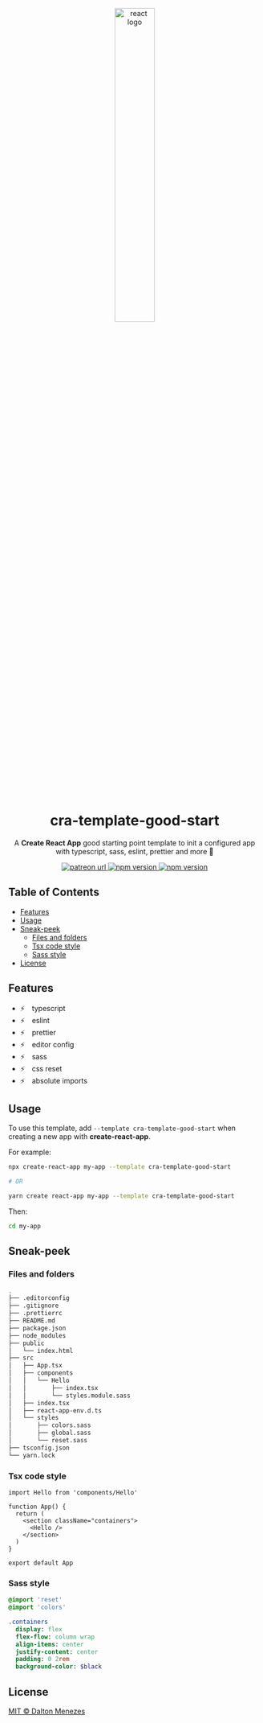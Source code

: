 
<p align="center"><a hrf="#"><img src="https://upload.wikimedia.org/wikipedia/commons/a/a7/React-icon.svg" alt="react logo" width="40%" /></a></p>

<h1 align="center">cra-template-good-start</h1>
<p align="center">A <strong>Create React App</strong> good starting point template to init a configured app with typescript, sass, eslint, prettier and more 💅</p>

<p align="center">
  <!-- Patreon -->
  <a href="https://www.patreon.com/daltonmenezes">
    <img alt="patreon url" src="https://img.shields.io/badge/support%20on-patreon-1C1E26?style=for-the-badge&labelColor=1C1E26&color=0084ff">
  </a>

  <!-- npm version -->
  <a href="https://www.npmjs.com/package/cra-template-good-start">
    <img alt="npm version" src="https://img.shields.io/npm/v/cra-template-good-start.svg?style=for-the-badge&labelColor=1C1E26&color=0084ff">
  </a>

  <!-- downloads -->
  <a href="https://www.npmjs.com/package/cra-template-good-start">
    <img alt="npm version" src="https://img.shields.io/npm/dm/cra-template-good-start.svg?style=for-the-badge&labelColor=1C1E26&color=0084ff">
  </a>
</p>

## Table of Contents
- [Features](#features)
- [Usage](#usage)
- [Sneak-peek](#sneak-peek)
  - [Files and folders](#files-and-folders)
  - [Tsx code style](#tsx-code-style)
  - [Sass style](#sass-style)
- [License](#license)

## Features
- ⚡ typescript
- ⚡ eslint
- ⚡ prettier
- ⚡ editor config
- ⚡ sass
- ⚡ css reset
- ⚡ absolute imports

## Usage

To use this template, add `--template cra-template-good-start` when creating a new app with **create-react-app**.

For example:
```bash
npx create-react-app my-app --template cra-template-good-start

# OR

yarn create react-app my-app --template cra-template-good-start
```
Then:
```bash
cd my-app
```

## Sneak-peek

### Files and folders
```bash
.
├── .editorconfig
├── .gitignore
├── .prettierrc
├── README.md
├── package.json
├── node_modules
├── public
│   └── index.html
├── src
│   ├── App.tsx
│   ├── components
│   │   └── Hello
│   │       ├── index.tsx
│   │       └── styles.module.sass
│   ├── index.tsx
│   ├── react-app-env.d.ts
│   └── styles
│       ├── colors.sass
│       ├── global.sass
│       └── reset.sass
├── tsconfig.json
└── yarn.lock
```
### Tsx code style
```tsx
import Hello from 'components/Hello'

function App() {
  return (
    <section className="containers">
      <Hello />
    </section>
  )
}

export default App
```

### Sass style
```sass
@import 'reset'
@import 'colors'

.containers
  display: flex
  flex-flow: column wrap
  align-items: center
  justify-content: center
  padding: 0 2rem
  background-color: $black
```

## License
[MIT © Dalton Menezes](https://github.com/daltonmenezes/cra-template-good-start/blob/main/LICENSE)
